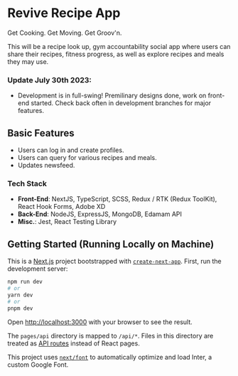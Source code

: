 # Revive Recipe App
Get Cooking. Get Moving. Get Groov'n.

This will be a recipe look up, gym accountability social app where users can share their recipes, fitness progress, as well as explore recipes and meals they may use.

### Update July 30th 2023:
- Development is in full-swing! Premilinary designs done, work on front-end started. Check back often in development branches for major features.

## Basic Features
- Users can log in and create profiles.
- Users can query for various recipes and meals.
- Updates newsfeed.

### Tech Stack 
- <b>Front-End</b>: NextJS, TypeScript, SCSS, Redux / RTK (Redux ToolKit), React Hook Forms, Adobe XD
- <b>Back-End</b>: NodeJS, ExpressJS, MongoDB, Edamam API
- <b>Misc.</b>: Jest, React Testing Library

## Getting Started (Running Locally on Machine)
This is a [Next.js](https://nextjs.org/) project bootstrapped with [`create-next-app`](https://github.com/vercel/next.js/tree/canary/packages/create-next-app).
First, run the development server:

```bash
npm run dev
# or
yarn dev
# or
pnpm dev
```

Open [http://localhost:3000](http://localhost:3000) with your browser to see the result.

The `pages/api` directory is mapped to `/api/*`. Files in this directory are treated as [API routes](https://nextjs.org/docs/api-routes/introduction) instead of React pages.

This project uses [`next/font`](https://nextjs.org/docs/basic-features/font-optimization) to automatically optimize and load Inter, a custom Google Font.